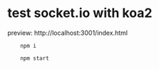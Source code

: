 # test socket.io with koa2

preview: http://localhost:3001/index.html
````
    npm i
````
````
    npm start
````

